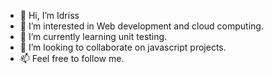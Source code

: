 - 👋 Hi, I’m Idriss
- 👀 I’m interested in Web development and cloud computing.
- 🌱 I’m currently learning unit testing.
- 💞️ I’m looking to collaborate on javascript projects.
- 📫 Feel free to follow me.

<!---
idriss30/idriss30 is a ✨ special ✨ repository because its `README.md` (this file) appears on your GitHub profile.
You can click the Preview link to take a look at your changes.
--->
